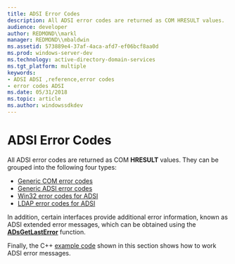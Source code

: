 ```yaml
---
title: ADSI Error Codes
description: All ADSI error codes are returned as COM HRESULT values.
audience: developer
author: REDMOND\\markl
manager: REDMOND\\mbaldwin
ms.assetid: 573889e4-37af-4aca-afd7-ef06bcf8aa0d
ms.prod: windows-server-dev
ms.technology: active-directory-domain-services
ms.tgt_platform: multiple
keywords:
- ADSI ADSI ,reference,error codes
- error codes ADSI
ms.date: 05/31/2018
ms.topic: article
ms.author: windowssdkdev
---
```


# ADSI Error Codes

All ADSI error codes are returned as COM **HRESULT** values. They can be grouped into the following four types:

-   [Generic COM error codes](generic-com-error-codes.md)
-   [Generic ADSI error codes](generic-adsi-error-codes.md)
-   [Win32 error codes for ADSI](win32-error-codes-for-adsi.md)
-   [LDAP error codes for ADSI](ldap-error-codes-for-adsi.md)

In addition, certain interfaces provide additional error information, known as ADSI extended error messages, which can be obtained using the [**ADsGetLastError**](/windows/win32/Adshlp/nf-adshlp-adsgetlasterror?branch=master) function.

Finally, the C++ [example code](code-example-for-working-with-adsi-error-messages.md) shown in this section shows how to work ADSI error messages.

 

 




